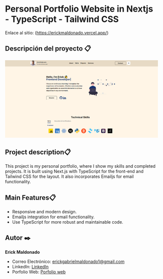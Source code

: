 # Personal Portfolio Website in Nextjs - TypeScript - Tailwind CSS

Enlace al sitio: (https://erickmaldonado.vercel.app/)
## Descripción del proyecto 📋
![Imagen del proyecto](https://github.com/EriMaldonado/portafolio/blob/main/public/portafolio.png?raw=true)

## Project description📋
This project is my personal portfolio, where I show my skills and completed projects. It is built using Next.js with TypeScript for the front-end and Tailwind CSS for the layout. It also incorporates Emailjs for email functionality.

## Main Features📋
- Responsive and modern design.
- Emailjs integration for email functionality.
- Use TypeScript for more robust and maintainable code.

## Autor ✒️
**Erick Maldonado**

* Correo Electrónico: [erickgabrielmaldonado1@gmail.com](erickgabrielmaldonado1@gmail.com)
* LinkedIn:  [LinkedIn](https://www.linkedin.com/in/erickmaldonado1/)
* Porfolio Web: [Porfolio web](https://erickmaldonado.vercel.app/)


